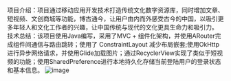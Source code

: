 
  项目介绍：项目通过移动应用开发技术打造传统文化数字资源库，同时增加文章、短视频、文创商城等功能，博古通今，让用户由内而外感受古今的中国，以吸引更多年轻人和文化工作者的兴趣，让中国传统与现代的文化更具生命力和吸引力。
  技术总结：该项目使用Java编写，采用了MVC + 组件化架构，并使用ARouter完成组件间通信与路由跳转；使用了 ConstraintLayout 减少布局嵌套;使用OkHttp进行异步网络请求，并使用Glide加载图片；通过RecyclerView实现了类似于短视频的功能；使用SharedPreference进行本地持久化存储当前登陆用户的登录状态和基本信息。
![image](https://github.com/user-attachments/assets/38c039cf-7a07-460a-a987-7df997dbab7d)
